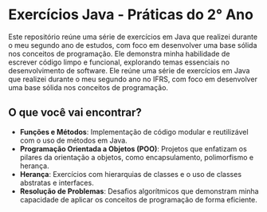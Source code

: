 # Exercícios Java - Práticas do 2° Ano
 Este repositório reúne uma série de exercícios em Java que realizei durante o meu segundo ano de estudos, com foco em desenvolver uma base sólida nos conceitos de programação. Ele demonstra minha habilidade de escrever código limpo e funcional, explorando temas essenciais no desenvolvimento de software. Ele reúne uma série de exercícios em Java que realizei durante o meu segundo ano no IFRS, com foco em desenvolver uma base sólida nos conceitos de programação.

## O que você vai encontrar?  
- **Funções e Métodos**: Implementação de código modular e reutilizável com o uso de métodos em Java. 
- **Programação Orientada a Objetos (POO)**: Projetos que enfatizam os pilares da orientação a objetos, como encapsulamento, polimorfismo e herança. 
- **Herança**: Exercícios com hierarquias de classes e o uso de classes abstratas e interfaces. 
- **Resolução de Problemas**: Desafios algorítmicos que demonstram minha capacidade de aplicar os conceitos de programação de forma eficiente. 


